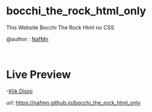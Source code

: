 # bocchi_the_rock_html_only
This Website Bocchi The Rock Html no CSS

@author : [NafMn](https://github.com/NafMn)


<br>

# Live Preview

-[Klik Disini](https://nafmn.github.io/bocchi_the_rock_html_only)

url: https://nafmn.github.io/bocchi_the_rock_html_only
